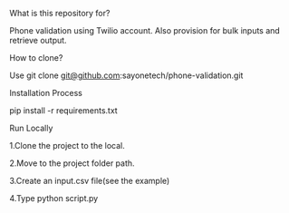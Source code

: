 What is this repository for?

Phone validation using Twilio account. Also provision for bulk inputs and retrieve output.

How to clone?

Use git clone git@github.com:sayonetech/phone-validation.git

Installation Process

pip install -r requirements.txt

Run Locally

1.Clone the project to the local.

2.Move to the project folder path.

3.Create an input.csv file(see the example)

4.Type python script.py


